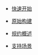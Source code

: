 <!-- docs/_sidebar.md --> 

* [快速开始](/)
* [原始构建](originBuild.md)
* [规约概述](spec.md)

* [支持场景](availableSpec.md)


